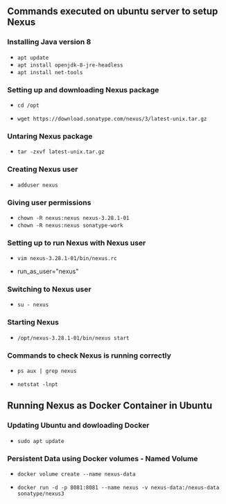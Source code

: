 ## Commands executed on ubuntu server to setup Nexus

### Installing Java version 8
- `apt update`
- `apt install openjdk-8-jre-headless`
- `apt install net-tools`

### Setting up and downloading Nexus package
- `cd /opt`

- `wget https://download.sonatype.com/nexus/3/latest-unix.tar.gz`

### Untaring Nexus package
- `tar -zxvf latest-unix.tar.gz`

### Creating Nexus user
- `adduser nexus`

### Giving user permissions
- `chown -R nexus:nexus nexus-3.28.1-01`
- `chown -R nexus:nexus sonatype-work`

### Setting up to run Nexus with Nexus user
- `vim nexus-3.28.1-01/bin/nexus.rc`

- run_as_user="nexus"

### Switching to Nexus user
- `su - nexus`

### Starting Nexus
- `/opt/nexus-3.28.1-01/bin/nexus start`

### Commands to check Nexus is running correctly
- `ps aux | grep nexus`

- `netstat -lnpt`


## Running Nexus as Docker Container in Ubuntu

### Updating Ubuntu and dowloading Docker
- `sudo apt update`

### Persistent Data using Docker volumes - Named Volume

- `docker volume create --name nexus-data`

- `docker run -d -p 8081:8081 --name nexus -v nexus-data:/nexus-data sonatype/nexus3`